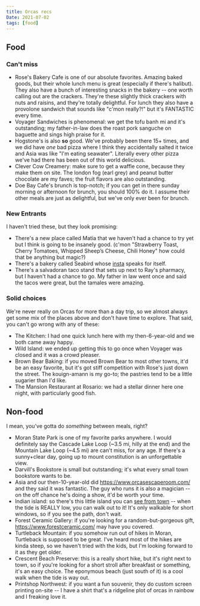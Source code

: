 ```yaml
---
title: Orcas recs
Date: 2021-07-02
tags: [food]
---
```


## Food

### Can't miss

* Rose's Bakery Cafe is one of our absolute favorites. Amazing baked goods,
  but their whole lunch menu is great (especially if there's halibut). They
  also have a bunch of interesting snacks in the bakery -- one worth calling
  out are the crackers. They're these slightly thick crackers with nuts and
  raisins, and they're totally delightful. For lunch they also have a
  provolone sandwich that sounds like "c'mon really?!" but it's FANTASTIC
  every time.
* Voyager Sandwiches is phenomenal: we get the tofu banh mi and it's
  outstanding; my father-in-law does the roast pork sanguche on baguette and
  sings high praise for it.
* Hogstone's is also **so** good. We've probably been there 15+ times, and we
  did have *one* bad pizza where I think they accidentally salted it twice and
  Asia was like "I'm eating seawater". Literally every other pizza we've had
  there has been out of this world delicious.
* Clever Cow Creamery: make sure to get a waffle cone, because they make them
  on site. The london fog (earl grey) and peanut butter chocolate are my
  faves; the fruit flavors are also outstanding.
* Doe Bay Cafe's brunch is top-notch; if you can get in there sunday morning
  or afternoon for brunch, you should 100% do it. I assume their other meals
  are just as delightful, but we've only ever been for brunch.

### New Entrants

I haven't tried these, but they look promising:

* There's a new place called Matia that we haven't had a chance to try yet but
  I think is going to be insanely good. (c'mon "Strawberry Toast, Cherry
  Tomatoes, Whipped Sheep’s Cheese, Chili Honey" how could that be anything
  but magic?)
* There's a bakery called Seabird whose
  [insta](https://www.instagram.com/seabirdbakeshop/) speaks for itself.
* There's a salvadoran taco stand that sets up next to Ray's pharmacy, but I
  haven't had a chance to go. My father in law went once and said the tacos
  were great, but the tamales were amazing.

### Solid choices

We're never really on Orcas for more than a day trip, so we almost always get
some mix of the places above and don't have time to explore. That said, you
can't go wrong with any of these:

* The Kitchen: I had one quick lunch here with my then-6-year-old and we both
  came away happy.
* Wild Island: we ended up getting this to go once when Voyager was closed and
  it was a crowd pleaser.
* Brown Bear Baking: if you moved Brown Bear to most other towns, it'd be an
  easy favorite, but it's got stiff competition with Rose's just down the
  street. The kouign-amann is my go-to; the pastries tend to be a little
  sugarier than I'd like.
* The Mansion Restaurant at Rosario: we had a stellar dinner here one night,
  with particularly good fish.
  
## Non-food

I mean, you've gotta do *something* between meals, right?

* Moran State Park is one of my favorite parks anywhere. I would definitely
  say the Cascade Lake Loop (~3.5 mi, hilly at the end) and the Mountain Lake
  Loop (~4.5 mi) are can't miss, for any age. If there's a sunny+clear day,
  going up to mount constitution is an unforgettable view.
* Darvill's Bookstore is small but outstanding; it's what every small town
  bookstore wants to be.
* Asia and our then-10-year-old did https://www.orcasescaperoom.com/ and they
  said it was fantastic. The guy who runs it is also a magician -- on the off
  chance he's doing a show, it'd be worth your time.
* Indian island: so there's this little island you can [see from
  town](https://sites.google.com/site/indianislandproject/) -- when the tide
  is REALLY low, you can walk out to it! It's only walkable for short windows,
  so if you see the path, don't wait.
* Forest Ceramic Gallery: if you're looking for a random-but-gorgeous gift, https://www.forestceramic.com/ may have you covered.
* Turtleback Mountain: if you somehow run out of hikes in Moran, Turtleback is
  supposed to be great. I've heard most of the hikes are kinda steep, so we
  haven't tried with the kids, but I'm looking forward to it as they get older.
* Crescent Beach Preserve: this is a really short hike, but it's right next to
  town, so if you're looking for a short stroll after breakfast or something,
  it's an easy choice. The eponymous beach (just south of it) is a cool walk
  when the tide is way out.
* Printshop Northwest: if you want a fun souvenir, they do custom screen
  printing on-site -- I have a shirt that's a ridgeline plot of orcas in
  rainbow and I freaking love it.
